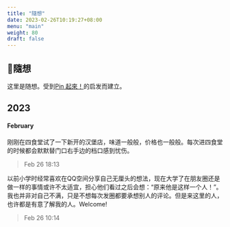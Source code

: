 ```yaml
---
title: "隨想"
date: 2023-02-26T10:19:27+08:00
menu: "main"
weight: 80
draft: false
---
```


## 💭隨想

这里是随想。受到[Pin 起來！](https://pinchlime.com/)的启发而建立。

## 2023

#### February

刚刚在四食堂试了一下新开的汉堡店，味道一般般，价格也一般般。每次进四食堂的时候都会默默替门口右手边的档口感到忧伤。

> Feb 26 18:13

以前小学时经常喜欢在QQ空间分享自己无厘头的想法，现在大学了在朋友圈还是做一样的事情或许不太适宜，担心他们看过之后会想：“原来他是这样一个人！”。我也并非对自己不满，只是不想每次发圈都要承想别人的评论。但是来这里的人，也许都是有意了解我的人。Welcome!
>
> Feb 26 10:14  

